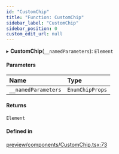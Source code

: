 ```yaml
---
id: "CustomChip"
title: "Function: CustomChip"
sidebar_label: "CustomChip"
sidebar_position: 0
custom_edit_url: null
---
```


▸ **CustomChip**(`__namedParameters`): `Element`

#### Parameters

| Name | Type |
| :------ | :------ |
| `__namedParameters` | `EnumChipProps` |

#### Returns

`Element`

#### Defined in

[preview/components/CustomChip.tsx:73](https://github.com/Camberi/firecms/blob/2d60fba/src/preview/components/CustomChip.tsx#L73)
